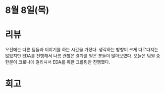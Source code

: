 # 8월 8일(목)

# 리뷰

오전에는 다른 팀들과 이야기를 하는 시간을 가졌다.
생각하는 방향이 크게 다르다지는 않았지만 EDA를 진행해서 나름 괜찮은 결과를 얻은 분들이 많아보였다.
오늘은 팀원 중 한분이 코로나에 걸리셔서 EDA를 위한 크롤링만 진행했다.

# 회고